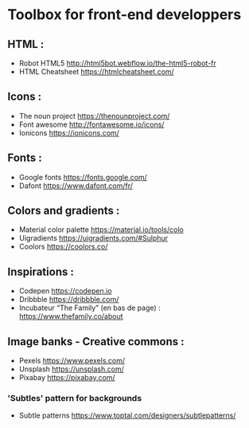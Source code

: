 # Toolbox for front-end developpers

## HTML :
- Robot HTML5 http://html5bot.webflow.io/the-html5-robot-fr
- HTML Cheatsheet https://htmlcheatsheet.com/

## Icons :
- The noun project https://thenounproject.com/
- Font awesome http://fontawesome.io/icons/
- Ionicons https://ionicons.com/

## Fonts :
- Google fonts https://fonts.google.com/
- Dafont https://www.dafont.com/fr/

## Colors and gradients :
- Material color palette https://material.io/tools/colo
- Uigradients https://uigradients.com/#Sulphur
- Coolors https://coolors.co/

## Inspirations :
- Codepen https://codepen.io
- Dribbble https://dribbble.com/
- Incubateur “The Family” (en bas de page) : https://www.thefamily.co/about

## Image banks - Creative commons :
- Pexels https://www.pexels.com/
- Unsplash https://unsplash.com/
- Pixabay https://pixabay.com/

### 'Subtles' pattern for backgrounds
- Subtle patterns https://www.toptal.com/designers/subtlepatterns/
